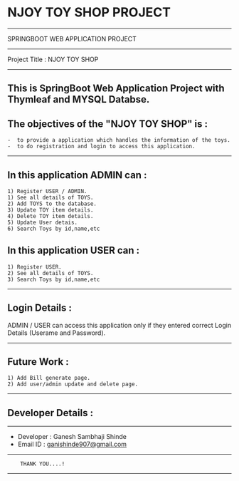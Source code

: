 # NJOY TOY SHOP PROJECT



**************************************************************
SPRINGBOOT WEB APPLICATION PROJECT
**************************************************************

Project Title : NJOY TOY SHOP
**********************************


This is SpringBoot Web Application Project with Thymleaf and MYSQL Databse.
---------------------------------------------------------------------------------------------------------------------------------------------------------

The objectives of the "NJOY TOY SHOP" is :
------------------------------------------------

	-  to provide a application which handles the information of the toys.
	-  to do registration and login to access this application.

---------------------------------------------------------------------------------------------------------------------------------------------------------
In this application ADMIN can :
-------------------------------

	1) Register USER / ADMIN.
	1) See all details of TOYS.
	2) Add TOYS to the database.
	3) Update TOY item details.
	4) Delete TOY item details.
	5) Update User detais.
	6) Search Toys by id,name,etc

In this application USER can :
------------------------------
	
	1) Register USER.
	2) See all details of TOYS.
	3) Search Toys by id,name,etc

---------------------------------------------------------------------------------------------------------------------------------------------------------

Login Details : 
-----------------
ADMIN / USER can access this application only if they entered correct Login Details (Userame and Password).


---------------------------------------------------------------------------------------------------------------------------------------------------------

Future Work :
------------------

	1) Add Bill generate page.
	2) Add user/admin update and delete page.
	
---------------------------------------------------------------------------------------------------------------------------------------------------------

Developer Details :
-------------------

*********************************************************************************************************
-	 Developer : Ganesh Sambhaji Shinde
- 	 Email ID : ganishinde907@gmail.com
****************************************************************************************************
		THANK YOU....!
*********************************************************************************************************

	
